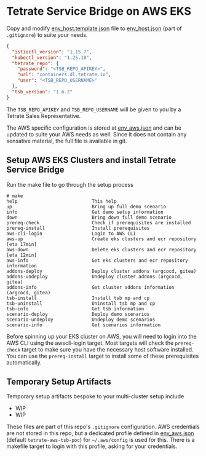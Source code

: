 # Tetrate Service Bridge on AWS EKS

Copy and modify [env_host.template.json](env_host.template.json) file to [env_host.json](env_host.json) (part of `.gitignore`) to suite your needs.

```json
{
  "istioctl_version": "1.15.7",
  "kubectl_version": "1.25.10",
  "tetrate_repo": {
    "password": "<TSB_REPO_APIKEY>",
    "url": "containers.dl.tetrate.io",
    "user": "<TSB_REPO_USERNAME>"
  },
  "tsb_version": "1.6.2"
}
```

The `TSB_REPO_APIKEY` and `TSB_REPO_USERNAME` will be given to you by a Tetrate Sales Representative.

The AWS specific configuration is stored at [env_aws.json](env_aws.json) and can be updated to suite your 
AWS needs as well. Since it does not contain any sensative material, the full file is available in git.

## Setup AWS EKS Clusters and install Tetrate Service Bridge

Run the make file to go through the setup process

```
# make
help                           This help
up                             Bring up full demo scenario
info                           Get demo setup information
down                           Bring down full demo scenario
prereq-check                   Check if prerequisites are installed
prereq-install                 Install prerequisites
aws-cli-login                  Login to AWS CLI
aws-up                         Create eks clusters and ecr repository [eta 17min]
aws-down                       Delete eks clusters and ecr repository [eta 12min]
aws-info                       Get eks clusters and ecr repository information
addons-deploy                  Deploy cluster addons (argcocd, gitea)
addons-undeploy                Undeploy cluster addons (argcocd, gitea)
addons-info                    Get cluster addons information (argcocd, gitea)
tsb-install                    Install tsb mp and cp
tsb-uninstall                  Uninstall tsb mp and cp
tsb-info                       Get tsb information
scenario-deploy                Deploy demo scenarios
scenario-undeploy              Undeploy demo scenarios
scenario-info                  Get scenarios information
```

Before spinning up your EKS cluster on AWS, you will need to login into the AWS CLI using the awscli-login target.
Most targets will check the `prereq-check` target to make sure you have the necessary host software installed.
You can use the `prereq-install` target to install some of these prerequisites automatically.


## Temporary Setup Artifacts

Temporary setup artifacts bespoke to your multi-cluster setup include

- WIP
- WIP

These files are part of this repo's `.gitignore` configuration.
AWS credentials are not stored in this repo, but a dedicated profile defined in [env_aws.json](env_aws.json) (default `tetrate-aws-tsb-poc`) for `~/.aws/config` is used for this. There is a makefile target to login with this 
profile, asking for your credentials.
